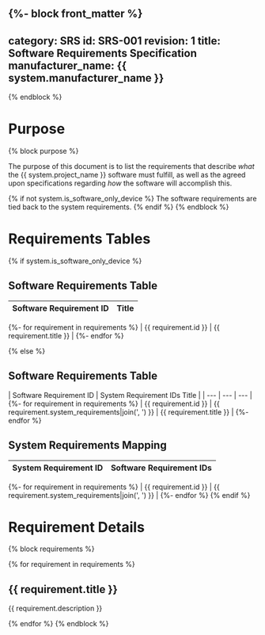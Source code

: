 {%- block front_matter %}
---
category: SRS
id: SRS-001
revision: 1
title: Software Requirements Specification
manufacturer_name: {{ system.manufacturer_name }}
---
{% endblock %}

# Purpose
{% block purpose %}

The purpose of this document is to list the requirements that describe *what* the {{ system.project_name }} software must fulfill, as well as the agreed upon specifications regarding *how* the software will accomplish this.

{% if not system.is_software_only_device %}
The software requirements are tied back to the system requirements.
{% endif %}
{% endblock %}

# Requirements Tables

{% if system.is_software_only_device %}

## Software Requirements Table

| Software Requirement ID | Title |
| --- | --- |
{%- for requirement in requirements %}
| {{ requirement.id }} | {{ requirement.title }} |
{%- endfor %}

{% else %}

## Software Requirements Table

| Software Requirement ID | System Requirement IDs Title |
| --- | --- | --- |
{%- for requirement in requirements %}
| {{ requirement.id }} | {{ requirement.system_requirements|join(', ') }} | {{ requirement.title }} |
{%- endfor %}

## System Requirements Mapping

| System Requirement ID | Software Requirement IDs |
| --- | --- |
{%- for requirement in requirements %}
| {{ requirement.id }} | {{ requirement.system_requirements|join(', ') }} |
{%- endfor %}
{% endif %}

# Requirement Details
{% block requirements %}

{% for requirement in requirements %}
## {{ requirement.title }}

{{ requirement.description }}

{% endfor %}
{% endblock %}
